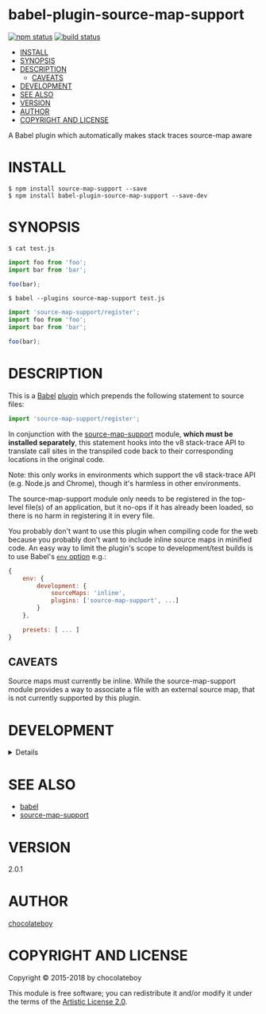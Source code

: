 # babel-plugin-source-map-support

[![npm status](http://img.shields.io/npm/v/babel-plugin-source-map-support.svg)](https://www.npmjs.org/package/babel-plugin-source-map-support)
[![build status](https://secure.travis-ci.org/chocolateboy/babel-plugin-source-map-support.svg)](http://travis-ci.org/chocolateboy/babel-plugin-source-map-support)

- [INSTALL](#install)
- [SYNOPSIS](#synopsis)
- [DESCRIPTION](#description)
  - [CAVEATS](#caveats)
- [DEVELOPMENT](#development)
- [SEE ALSO](#see-also)
- [VERSION](#version)
- [AUTHOR](#author)
- [COPYRIGHT AND LICENSE](#copyright-and-license)

A Babel plugin which automatically makes stack traces source-map aware

# INSTALL

    $ npm install source-map-support --save
    $ npm install babel-plugin-source-map-support --save-dev

# SYNOPSIS

`$ cat test.js`

```javascript
import foo from 'foo';
import bar from 'bar';

foo(bar);
```

`$ babel --plugins source-map-support test.js`

```javascript
import 'source-map-support/register';
import foo from 'foo';
import bar from 'bar';

foo(bar);
```

# DESCRIPTION

This is a [Babel](https://www.npmjs.com/package/babel) [plugin](https://babeljs.io/docs/advanced/plugins/)
which prepends the following statement to source files:

```javascript
import 'source-map-support/register';
```

In conjunction with the [source-map-support](https://www.npmjs.com/package/source-map-support)
module, **which must be installed separately**, this statement hooks into the v8 stack-trace API to
translate call sites in the transpiled code back to their corresponding locations in
the original code.

Note: this only works in environments which support the v8 stack-trace API (e.g. Node.js and Chrome),
though it's harmless in other environments.

The source-map-support module only needs to be registered in the top-level file(s) of an application,
but it no-ops if it has already been loaded, so there is no harm in registering it in every file.

You probably don't want to use this plugin when compiling code for the web because you probably don't
want to include inline source maps in minified code. An easy way to limit the plugin's scope to
development/test builds is to use Babel's [`env` option](https://babeljs.io/docs/usage/babelrc/#env-option) e.g.:

```javascript
{
    env: {
        development: {
            sourceMaps: 'inline',
            plugins: ['source-map-support', ...]
        }
    },

    presets: [ ... ]
}
```

## CAVEATS

Source maps must currently be inline. While the source-map-support module provides a way
to associate a file with an external source map, that is not currently supported by
this plugin.

# DEVELOPMENT

<details>

## NPM Scripts


The following NPM scripts are available:

* test - lint the codebase, compile the plugin, and run the test suite
* test:debug - run the `test` script in debug mode, which dumps each transformed test case

## Gulp Tasks

The following Gulp tasks are available:

* build - compile the plugin and save it to the target directory
* clean - remove the target directory and its contents
* default - run the `build` task
* dump:config - print the build config settings to the console
* lint - check and report style and usage errors in the gulpfile, source file(s) and test file(s)

</details>

# SEE ALSO

* [babel](https://www.npmjs.com/package/babel)
* [source-map-support](https://www.npmjs.com/package/source-map-support)

# VERSION

2.0.1

# AUTHOR

[chocolateboy](mailto:chocolate@cpan.org)

# COPYRIGHT AND LICENSE

Copyright © 2015-2018 by chocolateboy

This module is free software; you can redistribute it and/or modify it under the
terms of the [Artistic License 2.0](http://www.opensource.org/licenses/artistic-license-2.0.php).
